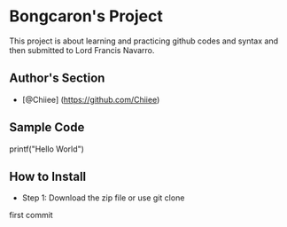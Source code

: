 # Bongcaron's Project
This project is about learning and practicing github codes and syntax and then submitted to Lord Francis Navarro.
## Author's Section
- [@Chiiee] (https://github.com/Chiiee)
## Sample Code
printf("Hello World")
## How to Install
- Step 1: Download the zip file or use git clone

first commit
